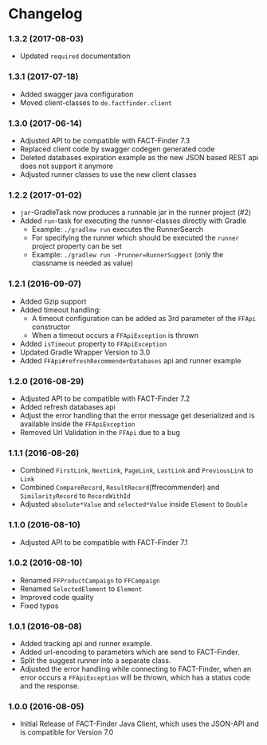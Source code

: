 # Changelog
### 1.3.2 (2017-08-03)
- Updated `required` documentation

### 1.3.1 (2017-07-18)
- Added swagger java configuration
- Moved client-classes to `de.factfinder.client`

### 1.3.0 (2017-06-14)
- Adjusted API to be compatible with FACT-Finder 7.3
- Replaced client code by swagger codegen generated code
- Deleted databases expiration example as the new JSON based REST api does not support it anymore
- Adjusted runner classes to use the new client classes
  
### 1.2.2 (2017-01-02)
- `jar`-GradleTask now produces a runnable jar in the runner project (#2)
- Added `run`-task for executing the runner-classes directly with Gradle
  - Example: `./gradlew run` executes the RunnerSearch
  - For specifying the runner which should be executed the `runner` project property can be set
  - Example: `./gradlew run -Prunner=RunnerSuggest` (only the classname is needed as value)

### 1.2.1 (2016-09-07)
- Added Gzip support
- Added timeout handling:
  - A timeout configuration can be added as 3rd parameter of the `FFApi` constructor
  - When a timeout occurs a `FFApiException` is thrown
- Added `isTimeout` property to `FFApiException`
- Updated Gradle Wrapper Version to 3.0
- Added `FFApi#refreshRecommenderDatabases` api and runner example

### 1.2.0 (2016-08-29)
- Adjusted API to be compatible with FACT-Finder 7.2
- Added refresh databases api
- Adjust the error handling that the error message get deserialized and is available inside the `FFApiException`
- Removed Url Validation in the `FFApi` due to a bug

### 1.1.1 (2016-08-26)
- Combined `FirstLink`, `NextLink`, `PageLink`, `LastLink` and `PreviousLink` to `Link`
- Combined `CompareRecord`, `ResultRecord`(ffrecommender) and `SimilarityRecord` to `RecordWithId`
- Adjusted `absolute*Value` and `selected*Value` inside `Element` to `Double`

### 1.1.0 (2016-08-10)
- Adjusted API to be compatible with FACT-Finder 7.1

### 1.0.2 (2016-08-10)
- Renamed `FFProductCampaign` to `FFCampaign`
- Renamed `SelectedElement` to `Element`
- Improved code quality
- Fixed typos

### 1.0.1 (2016-08-08)
- Added tracking api and runner example.
- Added url-encoding to parameters which are send to FACT-Finder.
- Split the suggest runner into a separate class.
- Adjusted the error handling while connecting to FACT-Finder, when an error occurs a `FFApiException` will be thrown, which has a status code and the response.

### 1.0.0 (2016-08-05)
- Initial Release of FACT-Finder Java Client, which uses the JSON-API and is compatible for Version 7.0
